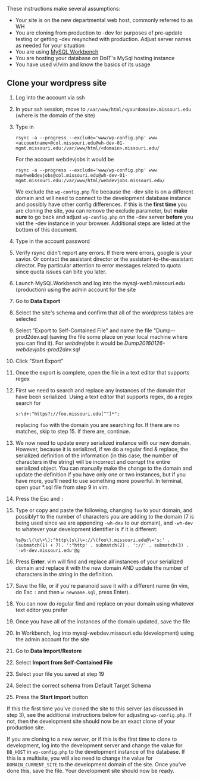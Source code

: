 These instructions make several assumptions:

* Your site is on the new departmental web host, commonly referred to as WH
* You are cloning from production to -dev for purposes of pre-update testing or getting -dev resynched with production.  Adjust server names as needed for your situation
* You are using [MySQL Workbench](http://dev.mysql.com/downloads/workbench/)
* You are hosting your database on DoIT's MySql hosting instance
* You have used vi/vim and know the basics of its usage


## Clone your wordpress site ##
1. Log into the account via ssh
2. In your ssh session, move to `/var/www/html/<yourdomain>.missouri.edu` (where <yourdomain> is the domain of the site)
3. Type in

    ```
    rsync -a --progress --exclude='www/wp-config.php' www <accountname>@col.missouri.edu@wh-dev-01-mgmt.missouri.edu:/var/www/html/<domain>.missouri.edu/
    ```

    For the account webdevjobs it would be

    ```
    rsync -a --progress --exclude='www/wp-config.php' www muwhwebdevjobs@col.missouri.edu@wh-dev-01-mgmt.missouri.edu:/var/www/html/webdevjobs.missouri.edu/
    ```
    
    We exclude the `wp-config.php` file because the -dev site is on a different domain and will need to connect to the development database instance and possibly have other config differences.  If this is the **first time** you are cloning the site, you can remove the exclude parameter, but **make sure** to go back and adjust `wp-config.php` on the -dev server **before** you vist the -dev instance in your browser. Additional steps are listed at the bottom of this document.

4. Type in the account password
5. Verify rsync didn't report any errors. If there were errors, google is your savior.  Or contact the assistant director or the assistant-to-the-assistant director. Pay particular attention to error messages related to quota since quota issues can bite you later.
6. Launch MySQLWorkbench and log into the mysql-web1.missouri.edu (production) using the admin account for the site
7. Go to **Data Export**
8. Select the site's schema and confirm that all of the wordpress tables are selected
9. Select "Export to Self-Contained File" and name the file "Dump<date>-<domain>-prod2dev.sql (saving the file some place on your local machine where you can find it). For *webdevjobs* it would be *Dump20160126-webdevjobs-prod2dev.sql*
10. Click "Start Export"
11. Once the export is complete, open the file in a text editor that supports regex
12. First we need to search and replace any instances of the domain that have been serialized.  Using a text editor that supports regex, do a regex search for 

    ```
    s:\d+:"https?://foo.missouri.edu[^"]*";
    ```

    replacing `foo` with the domain you are searching for. If there are no matches, skip to step 15.  If there are, continue.  

13. We now need to update every serialized instance with our new domain.  However, because it is serialized, if we do a regular find & replace, the serialized definition of the information (in this case, the number of characters in the string) will be incorrect and corrupt the entire serialized object.  You can manually make the change to the domain and update the definition if you have only one or two instances, but if you have more, you'll need to use something more powerful.  In terminal, open your *.sql file from step 9 in vim. 
14. Press the Esc and `:`
15. Type or copy and paste the following, changing `foo` to your domain, and possibly`7` to the number of characters you are adding to the domain (7 is being used since we are appending `-wh-dev` to our domain), and `-wh-dev` to whatever your development identifier is if it is different: 

    ```
    %s@s:\(\d\+\):"http\(s\)\=://\(foo\).missouri.edu@\='s:' . (submatch(1) + 7). ':"http' . submatch(2) . '://' . submatch(3) . '-wh-dev.missouri.edu'@g
    ```

16. Press **Enter**.  vim will find and replace all instances of your serialized domain and replace it with the new domain AND update the number of characters in the string in the definition.
17. Save the file, or if you're paranoid save it with a different name (in vim, do Esc `:` and then `w newname.sql`, press Enter).
18. You can now do regular find and replace on your domain using whatever text editor you prefer
19. Once you have all of the instances of the domain updated, save the file
20. In Workbench, log into mysql-webdev.missouri.edu (development) using the admin account for the site 
21. Go to **Data Import/Restore**
22. Select **Import from Self-Contained File**
23. Select your file you saved at step 19
24. Select the correct schema from Default Target Schema
25. Press the **Start Import** button

If this the first time you've cloned the site to this server (as discussed in step 3), see the additional instructions below for adjusting `wp-config.php`.  If not, then the development site should now be an exact clone of your production site.  

If you are cloning to a new server, or if this is the first time to clone to development, log into the development server and change the value for `DB_HOST` in `wp-config.php` to the development instance of the database. If this is a multisite, you will also need to change the value for `DOMAIN_CURRENT_SITE` to the development domain of the site.  Once you've done this, save the file.  Your development site should now be ready.   